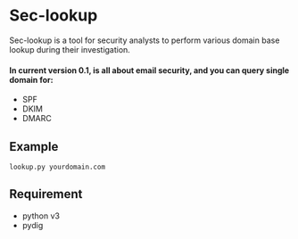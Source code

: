 # Sec-lookup
Sec-lookup is a tool for security analysts to perform various domain base lookup during their investigation.

#### In current version 0.1, is all about email security, and you can query single domain for:
- SPF
- DKIM
- DMARC


## Example
```
lookup.py yourdomain.com
```
## Requirement
- python v3 
- pydig

